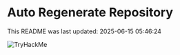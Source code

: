 # Auto Regenerate Repository

This README was last updated: 2025-06-15 05:46:24

 ![TryHackMe](https://tryhackme.com/badge/533634)